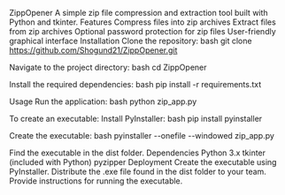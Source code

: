 ZippOpener
A simple zip file compression and extraction tool built with Python and tkinter.
Features
Compress files into zip archives
Extract files from zip archives
Optional password protection for zip files
User-friendly graphical interface
Installation
Clone the repository:
bash
git clone https://github.com/Shogund21/ZippOpener.git

Navigate to the project directory:
bash
cd ZippOpener

Install the required dependencies:
bash
pip install -r requirements.txt

Usage
Run the application:
bash
python zip_app.py

To create an executable:
Install PyInstaller:
bash
pip install pyinstaller

Create the executable:
bash
pyinstaller --onefile --windowed zip_app.py

Find the executable in the dist folder.
Dependencies
Python 3.x
tkinter (included with Python)
pyzipper
Deployment
Create the executable using PyInstaller.
Distribute the .exe file found in the dist folder to your team.
Provide instructions for running the executable.
